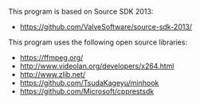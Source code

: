 This program is based on Source SDK 2013:
* https://github.com/ValveSoftware/source-sdk-2013/

This program uses the following open source libraries:
* https://ffmpeg.org/
* http://www.videolan.org/developers/x264.html
* http://www.zlib.net/
* https://github.com/TsudaKageyu/minhook
* https://github.com/Microsoft/cpprestsdk
